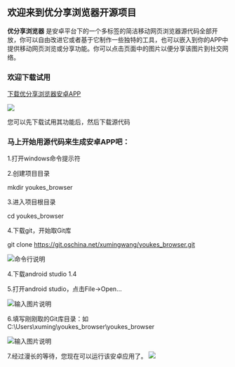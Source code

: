 ## 欢迎来到优分享浏览器开源项目 ##

**优分享浏览器** 是安卓平台下的一个多标签的简洁移动网页浏览器源代码全部开放，你可以自由改进它或者基于它制作一些独特的工具，也可以嵌入到你的APP中提供移动网页浏览或分享功能。你可以点击页面中的图片以便分享该图片到社交网络。

### 欢迎下载试用 ###
[下载优分享浏览器安卓APP](http://youkes.oss.aliyuncs.com/android/weshare_android.apk "下载APP试用")

![](http://git.oschina.net/uploads/images/2016/0312/140514_c13f21e4_695788.png)

您可以先下载试用其功能后，然后下载源代码


### 马上开始用源代码来生成安卓APP吧： ###


1.打开windows命令提示符

2.创建项目目录

mkdir youkes_browser

3.进入项目根目录

cd youkes_browser

4.下载git，开始取Git库

git clone https://git.oschina.net/xumingwang/youkes_browser.git

![命令行说明](http://git.oschina.net/uploads/images/2016/0312/131547_487f37af_695788.png "命令行")

4.下载android studio 1.4

5.打开android studio，点击File->Open...

![输入图片说明](http://git.oschina.net/uploads/images/2016/0312/133958_8f38df72_695788.png "在这里输入图片标题")

6.填写刚刚取的Git库目录：如 C:\Users\xuming\youkes_browser\youkes_browser

![输入图片说明](http://git.oschina.net/uploads/images/2016/0312/134012_b9604545_695788.png "在这里输入图片标题")

7.经过漫长的等待，您现在可以运行该安卓应用了。
![](http://git.oschina.net/uploads/images/2016/0312/141301_071e9d1c_695788.png "")


